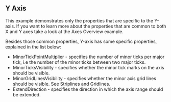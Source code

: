 ## Y Axis
This example demonstrates only the properties that are specific to the Y-axis. If you want to learn more about the properties that are common to both X and Y axes take a look at the Axes Overview example.

Besides those common properties, Y-axis has some specific properties, explained in the list below:

  - MinorTickPointMultiplier - specifies the number of minor ticks per major tick, i.e the number of the minor ticks between two major ticks.
  - MinorTicksVisibility - specifies whether the minor tick marks on the axis should be visible.
  - MinorGridLinesVisibility - specifies whether the minor axis grid lines should be visible. See Striplines and Gridlines.
  - ExtendDirection - specifies the direction in which the axis range should be extended.